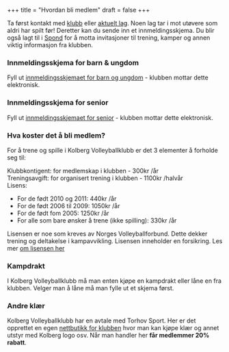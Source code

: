 +++
title = "Hvordan bli medlem"
draft = false
+++

Ta først kontakt med [klubb](/informasjon/kontakt/) eller [aktuelt lag](/informasjon/lagene/). Noen lag tar i mot utøvere som aldri har spilt før! Deretter kan du sende inn et innmeldingsskjema.
Du blir også lagt til i [Spond](https://spond.com/no/) for å motta invitasjoner til trening, kamper og annen viktig informasjon fra klubben.

### Innmeldingsskjema for barn & ungdom

Fyll ut [innmeldingsskjemaet for barn og ungdom](https://forms.gle/XneizE4tRRNbw7Nu6) - klubben mottar dette elektronisk.

### Innmeldingsskjema for senior

Fyll ut [innmeldingsskjemaet for senior](https://docs.google.com/forms/d/e/1FAIpQLSd_DO_WXbnM93NV2wep6ED5Qg4DRNcfktPe9ws3os1p9wGvTg/viewform?usp=header) - klubben mottar dette elektronisk.

### Hva koster det å bli medlem?

For å trene og spille i Kolberg Volleyballklubb er det 3 elementer å forholde seg til:

Klubbkontigent: for medlemskap i klubben - 300kr /år  
Treningsavgift: for organisert trening i klubben - 1100kr /halvår  
Lisens:  
* For de født 2010 og 2011: 440kr /år
* For de født 2006 til 2009: 1050kr /år
* For de født fom 2005: 1250kr /år
* For alle som bare ønsker å trene (ikke spilling): 330kr /år 

Lisensen er noe som kreves av Norges Volleyballforbund. Dette dekker trening og deltakelse i kampavvikling. Lisensen inneholder en forsikring.
Les mer [om lisensen her](https://volleyball.no/lisens-og-forsikring/)


### Kampdrakt

I Kolberg Volleyballklubb må man enten kjøpe en kampdrakt eller låne en fra klubben. Velger man å låne må man fylle ut et skjema først.

### Andre klær

Kolberg Volleyballklubb har en avtale med Torhov Sport. Her er det opprettet en egen [nettbutikk for klubben](https://www.torshovsport.no/klubbservice/klubbkolleksjoner/fredrikstad/kolberg-volleyballklubb) hvor man kan kjøpe klær og annet utstyr med Kolberg logo osv. Når man handler her **får medlemmer 20% rabatt**.



